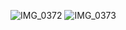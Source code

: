 ![IMG_0372](https://github.com/user-attachments/assets/814285a7-bbe4-45d9-a9ea-4f855648f3aa)
![IMG_0373](https://github.com/user-attachments/assets/2989e14e-1642-4874-b2f4-b01e7ce18f88)
